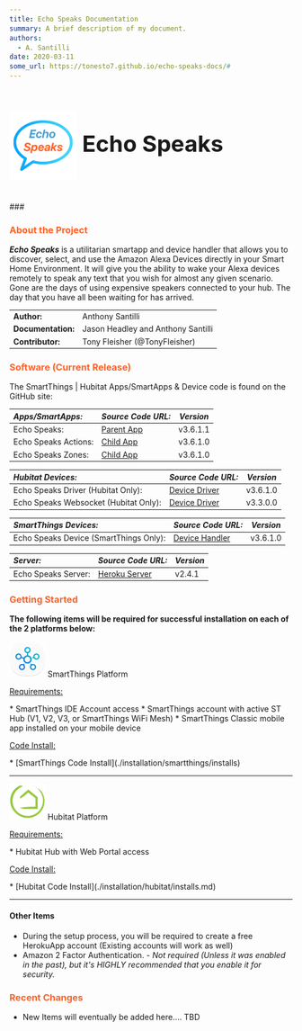```yaml
---
title: Echo Speaks Documentation
summary: A brief description of my document.
authors:
  - A. Santilli
date: 2020-03-11
some_url: https://tonesto7.github.io/echo-speaks-docs/#
---
```


<h3 style="font-size: 40px;"><img style="vertical-align: middle;" src="img/EchoSpeaks.png"></img> Echo Speaks</h3>
### <h3 style="color: #FF6025;">About the Project</h3>

**_Echo Speaks_** is a utilitarian smartapp and device handler that allows you to discover, select, and use the Amazon Alexa Devices directly in your Smart Home Environment. It will give you the ability to wake your Alexa devices remotely to speak any text that you wish for almost any given scenario. Gone are the days of using expensive speakers connected to your hub. The day that you have all been waiting for has arrived.

|                    |                                    |
| :----------------- | ---------------------------------- |
| **Author:**        | Anthony Santilli                   |
| **Documentation:** | Jason Headley and Anthony Santilli |
| **Contributor:**   | Tony Fleisher (@TonyFleisher)      |

### <h3 style="color: #FF6025;">Software (Current Release)</h3>

The SmartThings | Hubitat Apps/SmartApps & Device code is found on the GitHub site:

| **_Apps/SmartApps:_** | **_Source Code URL:_**                                                                                                                           | **_Version_** |
| :-------------------- | ------------------------------------------------------------------------------------------------------------------------------------------------ | ------------- |
| Echo Speaks:          | [Parent App](https://raw.githubusercontent.com/tonesto7/echo-speaks/master/smartapps/tonesto7/echo-speaks.src/echo-speaks.groovy)                | v3.6.1.1      |
| Echo Speaks Actions:  | [Child App](https://raw.githubusercontent.com/tonesto7/echo-speaks/master/smartapps/tonesto7/echo-speaks-actions.src/echo-speaks-actions.groovy) | v3.6.1.0      |
| Echo Speaks Zones:    | [Child App](https://raw.githubusercontent.com/tonesto7/echo-speaks/master/smartapps/tonesto7/echo-speaks-zones.src/echo-speaks-zones.groovy)     | v3.6.1.0      |

| **_Hubitat Devices:_**                | **_Source Code URL:_**                                                                                           | **_Version_** |
| :------------------------------------ | ---------------------------------------------------------------------------------------------------------------- | ------------- |
| Echo Speaks Driver (Hubitat Only):    | [Device Driver](https://raw.githubusercontent.com/tonesto7/echo-speaks/master/drivers/echo-speaks-device.groovy) | v3.6.1.0      |
| Echo Speaks Websocket (Hubitat Only): | [Device Driver](https://raw.githubusercontent.com/tonesto7/echo-speaks/master/drivers/echo-speaks-ws.groovy)     | v3.3.0.0      |

| **_SmartThings Devices:_**             | **_Source Code URL:_**                                                                                                                                | **_Version_** |
| :------------------------------------- | ----------------------------------------------------------------------------------------------------------------------------------------------------- | ------------- |
| Echo Speaks Device (SmartThings Only): | [Device Handler](https://raw.githubusercontent.com/tonesto7/echo-speaks/master/devicetypes/tonesto7/echo-speaks-device.src/echo-speaks-device.groovy) | v3.6.1.0      |

| **_Server:_**       | **_Source Code URL:_**                                          | **_Version_** |
| :------------------ | --------------------------------------------------------------- | ------------- |
| Echo Speaks Server: | [Heroku Server](https://github.com/tonesto7/echo-speaks-server) | v2.4.1        |

### <h3 style="color: #FF6025;">Getting Started</h3>

**The following items will be required for successful installation on each of the 2 platforms below:**<br>

![](./img/logos/st_logo_64.png) SmartThings Platform

<p><u>Requirements:</u></p>
* SmartThings IDE Account access
* SmartThings account with active ST Hub (V1, V2, V3, or SmartThings WiFi Mesh)
* SmartThings Classic mobile app installed on your mobile device

<p><u>Code Install:</u></p>
* [SmartThings Code Install](./installation/smartthings/installs)

---

![](./img/logos/he_logo_64.png) Hubitat Platform

<p><u>Requirements:</u></p>
* Hubitat Hub with Web Portal access

<p><u>Code Install:</u></p>
* [Hubitat Code Install](./installation/hubitat/installs.md)

---

<h4>Other Items</h4>

- During the setup process, you will be required to create a free HerokuApp account (Existing accounts will work as well)
- Amazon 2 Factor Authentication. - _Not required (Unless it was enabled in the past), but it's HIGHLY recommended that you enable it for security._

### <h3 style="color: #FF6025;">Recent Changes</h3>

- New Items will eventually be added here.... TBD
